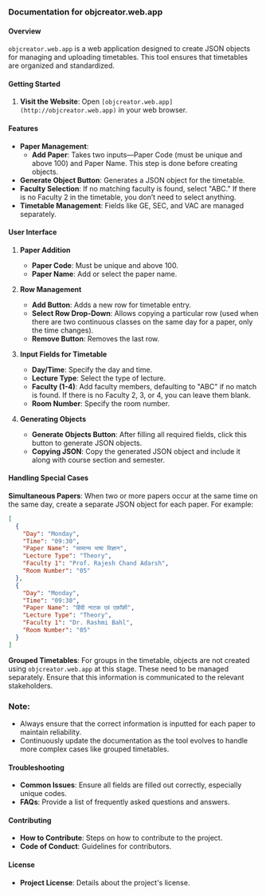 

### Documentation for objcreator.web.app

#### Overview
`objcreator.web.app` is a web application designed to create JSON objects for managing and uploading timetables. This tool ensures that timetables are organized and standardized.

#### Getting Started
1. **Visit the Website**: Open `[objcreator.web.app](http://objcreator.web.app)` in your web browser.

#### Features
- **Paper Management**:
  - **Add Paper**: Takes two inputs—Paper Code (must be unique and above 100) and Paper Name. This step is done before creating objects.
- **Generate Object Button**: Generates a JSON object for the timetable.
- **Faculty Selection**: If no matching faculty is found, select "ABC." If there is no Faculty 2 in the timetable, you don’t need to select anything.
- **Timetable Management**: Fields like GE, SEC, and VAC are managed separately.

#### User Interface

1. **Paper Addition**
   - **Paper Code**: Must be unique and above 100.
   - **Paper Name**: Add or select the paper name.

2. **Row Management**
   - **Add Button**: Adds a new row for timetable entry.
   - **Select Row Drop-Down**: Allows copying a particular row (used when there are two continuous classes on the same day for a paper, only the time changes).
   - **Remove Button**: Removes the last row.

3. **Input Fields for Timetable**
   - **Day/Time**: Specify the day and time.
   - **Lecture Type**: Select the type of lecture.
   - **Faculty (1-4)**: Add faculty members, defaulting to "ABC" if no match is found. If there is no Faculty 2, 3, or 4, you can leave them blank.
   - **Room Number**: Specify the room number.

4. **Generating Objects**
   - **Generate Objects Button**: After filling all required fields, click this button to generate JSON objects.
   - **Copying JSON**: Copy the generated JSON object and include it along with course section and semester.

#### Handling Special Cases

**Simultaneous Papers**: When two or more papers occur at the same time on the same day, create a separate JSON object for each paper. For example:
```json
[
  {
    "Day": "Monday",
    "Time": "09:30",
    "Paper Name": "सामान्य भाषा विज्ञान",
    "Lecture Type": "Theory",
    "Faculty 1": "Prof. Rajesh Chand Adarsh",
    "Room Number": "05"
  },
  {
    "Day": "Monday",
    "Time": "09:30",
    "Paper Name": "हिंदी नाटक एवं एकाँकी",
    "Lecture Type": "Theory",
    "Faculty 1": "Dr. Rashmi Bahl",
    "Room Number": "05"
  }
]
```

**Grouped Timetables**: For groups in the timetable, objects are not created using `objcreator.web.app` at this stage. These need to be managed separately. Ensure that this information is communicated to the relevant stakeholders.

### Note:
- Always ensure that the correct information is inputted for each paper to maintain reliability.
- Continuously update the documentation as the tool evolves to handle more complex cases like grouped timetables.

#### Troubleshooting
- **Common Issues**: Ensure all fields are filled out correctly, especially unique codes.
- **FAQs**: Provide a list of frequently asked questions and answers.

#### Contributing
- **How to Contribute**: Steps on how to contribute to the project.
- **Code of Conduct**: Guidelines for contributors.

#### License
- **Project License**: Details about the project's license.

